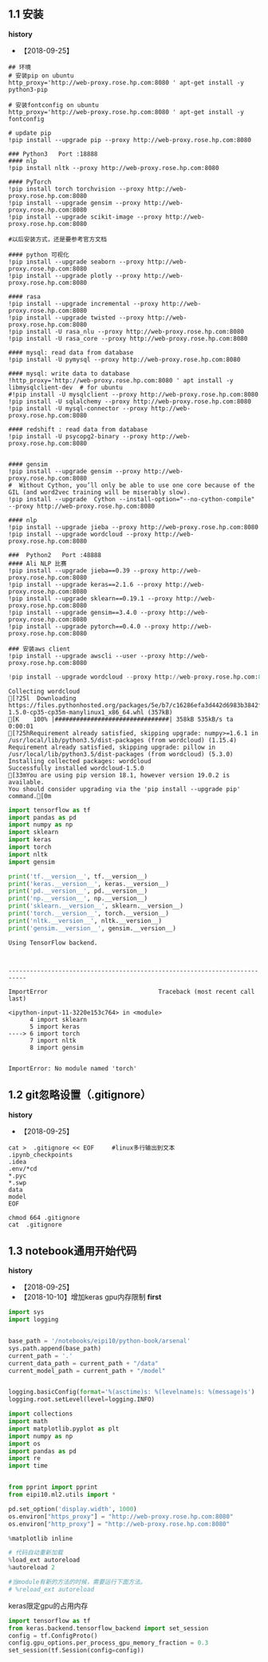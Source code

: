 
## 1.1 安装

**history**

- 【2018-09-25】

```shell
## 环境
# 安装pip on ubuntu
http_proxy='http://web-proxy.rose.hp.com:8080 ' apt-get install -y  python3-pip

# 安装fontconfig on ubuntu
http_proxy='http://web-proxy.rose.hp.com:8080 ' apt-get install -y fontconfig

# update pip    
!pip install --upgrade pip --proxy http://web-proxy.rose.hp.com:8080   

### Python3   Port :18888
#### nlp
!pip install nltk --proxy http://web-proxy.rose.hp.com:8080  

#### PyTorch 
!pip install torch torchvision --proxy http://web-proxy.rose.hp.com:8080        
!pip install --upgrade gensim --proxy http://web-proxy.rose.hp.com:8080     
!pip install --upgrade scikit-image --proxy http://web-proxy.rose.hp.com:8080     
        
#以后安装方式，还是要参考官方文档

#### python 可视化
!pip install --upgrade seaborn --proxy http://web-proxy.rose.hp.com:8080  
!pip install --upgrade plotly --proxy http://web-proxy.rose.hp.com:8080 

#### rasa
!pip install --upgrade incremental --proxy http://web-proxy.rose.hp.com:8080   
!pip install --upgrade twisted --proxy http://web-proxy.rose.hp.com:8080    
!pip install -U rasa_nlu --proxy http://web-proxy.rose.hp.com:8080  
!pip install -U rasa_core --proxy http://web-proxy.rose.hp.com:8080  

#### mysql: read data from database
!pip install -U pymysql --proxy http://web-proxy.rose.hp.com:8080      

#### mysql: write data to database
!http_proxy='http://web-proxy.rose.hp.com:8080 ' apt install -y libmysqlclient-dev  # for ubuntu
#!pip install -U mysqlclient --proxy http://web-proxy.rose.hp.com:8080   
!pip install -U sqlalchemy --proxy http://web-proxy.rose.hp.com:8080 
!pip install -U mysql-connector --proxy http://web-proxy.rose.hp.com:8080 

#### redshift : read data from database
!pip install -U psycopg2-binary --proxy http://web-proxy.rose.hp.com:8080 


#### gensim
!pip install --upgrade gensim --proxy http://web-proxy.rose.hp.com:8080 
#  Without Cython, you’ll only be able to use one core because of the GIL (and word2vec training will be miserably slow).
!pip install --upgrade  Cython --install-option="--no-cython-compile"   --proxy http://web-proxy.rose.hp.com:8080    

#### nlp
!pip install --upgrade jieba --proxy http://web-proxy.rose.hp.com:8080  
!pip install --upgrade wordcloud --proxy http://web-proxy.rose.hp.com:8080  

###  Python2   Port :48888
#### Ali NLP 比赛
!pip install --upgrade jieba==0.39 --proxy http://web-proxy.rose.hp.com:8080  
!pip install --upgrade keras==2.1.6 --proxy http://web-proxy.rose.hp.com:8080  
!pip install --upgrade sklearn==0.19.1 --proxy http://web-proxy.rose.hp.com:8080   
!pip install --upgrade gensim==3.4.0 --proxy http://web-proxy.rose.hp.com:8080  
!pip install --upgrade pytorch==0.4.0 --proxy http://web-proxy.rose.hp.com:8080  

### 安装aws client
!pip install --upgrade awscli --user --proxy http://web-proxy.rose.hp.com:8080 

```


```python
!pip install --upgrade wordcloud --proxy http://web-proxy.rose.hp.com:8080
```

    Collecting wordcloud
    [?25l  Downloading https://files.pythonhosted.org/packages/5e/b7/c16286efa3d442d6983b3842f982502c00306c1a4c719c41fb00d6017c77/wordcloud-1.5.0-cp35-cp35m-manylinux1_x86_64.whl (357kB)
    [K    100% |################################| 358kB 535kB/s ta 0:00:01
    [?25hRequirement already satisfied, skipping upgrade: numpy>=1.6.1 in /usr/local/lib/python3.5/dist-packages (from wordcloud) (1.15.4)
    Requirement already satisfied, skipping upgrade: pillow in /usr/local/lib/python3.5/dist-packages (from wordcloud) (5.3.0)
    Installing collected packages: wordcloud
    Successfully installed wordcloud-1.5.0
    [33mYou are using pip version 18.1, however version 19.0.2 is available.
    You should consider upgrading via the 'pip install --upgrade pip' command.[0m



```python
import tensorflow as tf
import pandas as pd
import numpy as np
import sklearn 
import keras
import torch
import nltk
import gensim

print('tf.__version__', tf.__version__)
print('keras.__version__', keras.__version__)
print('pd.__version__', pd.__version__)
print('np.__version__', np.__version__)
print('sklearn.__version__', sklearn.__version__)
print('torch.__version__', torch.__version__)
print('nltk.__version__', nltk.__version__)
print('gensim.__version__', gensim.__version__)

```

    Using TensorFlow backend.



    ---------------------------------------------------------------------------

    ImportError                               Traceback (most recent call last)

    <ipython-input-11-3220e153c764> in <module>
          4 import sklearn
          5 import keras
    ----> 6 import torch
          7 import nltk
          8 import gensim


    ImportError: No module named 'torch'


## 1.2  git忽略设置（.gitignore）

**history**

- 【2018-09-25】

```shell
cat >  .gitignore << EOF     #linux多行输出到文本
.ipynb_checkpoints
.idea
.env/*cd
*.pyc
*.swp
data
model
EOF

chmod 664 .gitignore
cat  .gitignore
```

## 1.3  notebook通用开始代码

**history**

- 【2018-09-25】
- 【2018-10-10】增加keras gpu内存限制
**first**
```python
import sys
import logging


base_path = '/notebooks/eipi10/python-book/arsenal'
sys.path.append(base_path)
current_path = '.'
current_data_path = current_path + "/data"
current_model_path = current_path + "/model"


logging.basicConfig(format='%(asctime)s: %(levelname)s: %(message)s')
logging.root.setLevel(level=logging.INFO)

import collections
import math
import matplotlib.pyplot as plt
import numpy as np
import os
import pandas as pd
import re
import time


from pprint import pprint
from eipi10.ml2.utils import *

pd.set_option('display.width', 1000)
os.environ["https_proxy"] = "http://web-proxy.rose.hp.com:8080"
os.environ["http_proxy"] = "http://web-proxy.rose.hp.com:8080"

%matplotlib inline

# 代码自动重新加载
%load_ext autoreload
%autoreload 2

#当module有新的方法的时候，需要运行下面方法。
# %reload_ext autoreload 
```
keras限定gpu的占用内存
```python
import tensorflow as tf
from keras.backend.tensorflow_backend import set_session
config = tf.ConfigProto()
config.gpu_options.per_process_gpu_memory_fraction = 0.3
set_session(tf.Session(config=config))
```
